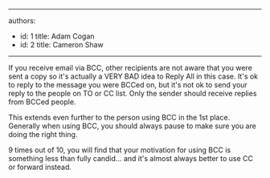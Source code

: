 

---
authors:
  - id: 1
    title: Adam Cogan
  - id: 2
    title: Cameron Shaw
---




<span class='intro'> If you receive email via BCC, other recipients are not aware that you were sent a copy so it's actually a VERY BAD idea to Reply All in this case. It's ok to reply to the message you were BCCed on, but it's not ok to send your reply to the people on TO or CC list. Only the sender should receive replies from BCCed people.
 </span>

​This&#160;​extends even further to the person using BCC in the 1st place. Generally when using BCC, you should always pause to make sure you are doing the right thing.&#160;<div>9 times out of 10, you will find that your motivation for using BCC is something less than fully candid... and it's almost always better to use CC or forward instead.​</div>


